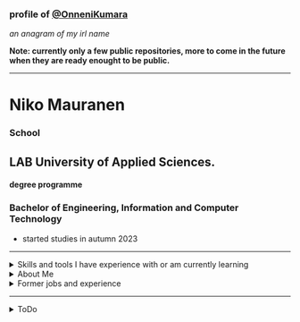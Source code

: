 ### profile of [@OnneniKumara](https://github.com/OnneniKumara)
_an anagram of my irl name_

**Note: currently only a few public repositories, more to come in the future when they are ready enought to be public.**

---
# Niko Mauranen
### School
## LAB University of Applied Sciences.
#### degree programme
### Bachelor of Engineering, Information and Computer Technology
- started studies in autumn 2023
---
<details>
<summary>Skills and tools I have experience with or am currently learning</summary>

* Languages (C#, Python/micropython, JavaScript/TypeScript, SQL, Bash, PowerShell, HTML, CSS, SCSS)
* Databases (mariaDB/mySQL, MSSQL, SQLite)
* Frameworks and libraries
    * .NET (ASP.NET, Entity Framework, Pomelo.EntityFrameworkCore.MySql, ASP.NET Identity)
    * Angular
    * Express.js
    * Node.js
* VCS (Git)
* VCS-hosting (GitHub +Projects +Actions)
* Operating systems (Linux, Windows)
    * Linux distros (Ubuntu, RHEL/Fedora, Debian, damn small linux)
    * Windows (10, 11, Server 2016+)
* IDEs and editors 
    * Visual Studio, JetBrains Rider/PyCharm/WebStorm
    * DBeaver, MS SQL Server Management Studio
    * Oracle mySQL Workbench
* WebServers (apache, nginx)
* Virtualization (Proxmox, VirtualBox, Xen)
* Cloud (Azure)
* basic networking (routers, switches, firewalls)
* basic hardware (building and repairing pcs, populating hardware)
* basic linux & windows server administration
* CAD/CAM
* CNC-machining
* woodworking
* plastics processing

---

</details>

<details>
<summary>About Me</summary>

* over 40 years old atm (don't shoot me!!)
* married with kids 
* lots of non-ict-related hobbies

**!remember to have a life outside of work and studies!**

---

</details>  

<details>
<summary>Former jobs and experience</summary>

#### career changer from wood- and plastics industry who used to work as (in chronological order):
- carpenter, furniture maker, installations and shopfitter
    - machine operator and maintenance technician
        - 75 % of programs made 'on the fly'
            - (operating the machine and programming the next part at the same time)
        - worked with 3, 4 and 5 axis cnc-machines
        - mainly with wood based and plastic materials
    - last years in former job as head cnc-programmer
        - had small team of cnc-operators to lead
            - main responsibilities
                - CAD designs done and modified in the workshop
                - programming and optimizing cnc-machines
                - maintenance and repairs of the machines
                - quality control of the products
                - training new employees
                - debugging operator's problems
                - ordering tools and making sure tools are in good condition
        - worked with different cad/cam-software
            - cams: SCM Xilog+, SCM Maestro Masterwood Masterwork and Vectric Aspire
            - SolidWorks for 3d-cads
            - Libre cad for 2d-cads
        - Prototyping and small series production
            - 3D routings on 3 axis cnc-machines
                - molds and patterns for vacuum forming and pressure casting
                - custom fixtures and jigs
            - 5-axis finishing programs for moulded parts
                - 3 and 4 axis interpolation
            - nestings for furniture parts
        - Excel sheets for making a csv to drive a multipart parametrized nesting programs
        - Wrote two fully working postprocessors for the cnc-machines for Vectric Aspire
            - For the ability to machine 3 axis 3D parts on company cnc's
            - both based on existing postprocessors of the same brand machines
            - modified to suit our machines
</details>

---
<details>
<summary>ToDo</summary>

- [ ] update and imporve this readme as studies progress
    - [x] shorten the about me section (nobody loves wall of text :D) OR modify and move into skills section     
    - [ ] add more current skills
    - [ ] add more school info
    - [ ] make more repositories public
    - [ ] add outside resources
</details>
   
